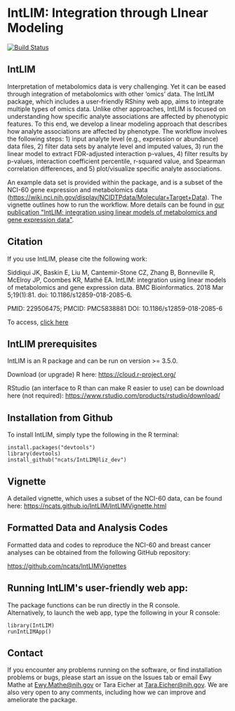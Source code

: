 # IntLIM:  Integration through LInear Modeling
[![Build Status](https://travis-ci.org/ncats/IntLIM.svg?branch=liz_dev)](https://travis-ci.org/ncats/IntLIM)

## IntLIM

Interpretation of metabolomics data is very challenging.  Yet it can be eased through integration of metabolomics with other ‘omics’ data. The IntLIM package, which includes a user-friendly RShiny web app, aims to integrate multiple types of omics data.  Unlike other approaches, IntLIM is focused on understanding how specific analyte associations are affected by phenotypic features.  To this end, we develop a linear modeling approach that describes how analyte associations are affected by phenotype.  The workflow involves the following steps: 1) input analyte level (e.g., expression or abundance) data files, 2) filter data sets by analyte level and imputed values, 3) run the linear model to extract FDR-adjusted interaction p-values, 4) filter results by p-values, interaction coefficient percentile, r-squared value, and Spearman correlation differences, and 5) plot/visualize specific analyte associations. 

An example data set is provided within the package, and is a subset of the NCI-60 gene expression and metabolomics data (https://wiki.nci.nih.gov/display/NCIDTPdata/Molecular+Target+Data).  The vignette outlines how to run the workflow. More details can be found in <a href="https://bmcbioinformatics.biomedcentral.com/articles/10.1186/s12859-018-2085-6" target="_blank"> our publication "IntLIM: integration using linear models of metabolomics and gene expression data"</a>.

## Citation
If you use IntLIM, please cite the following work:

Siddiqui JK, Baskin E, Liu M, Cantemir-Stone CZ, Zhang B, Bonneville R, McElroy JP, Coombes KR, Mathé EA. IntLIM: integration using linear models of metabolomics and gene expression data. BMC Bioinformatics. 2018 Mar 5;19(1):81. doi: 10.1186/s12859-018-2085-6.

PMID: 229506475; PMCID: PMC5838881 DOI: 10.1186/s12859-018-2085-6

To access, [click here](https://www.ncbi.nlm.nih.gov/pmc/articles/PMC5838881/)


## IntLIM prerequisites

IntLIM is an R package and can be run on version >= 3.5.0. 

Download (or upgrade) R here: https://cloud.r-project.org/

RStudio (an interface to R than can make R easier to use) can be download here (not required): https://www.rstudio.com/products/rstudio/download/

## Installation from Github

To install IntLIM, simply type the following in the R terminal:

```
install.packages("devtools")
library(devtools)
install_github("ncats/IntLIM@liz_dev")
```
## Vignette

A detailed vignette, which uses a subset of the NCI-60 data, can be found here:
https://ncats.github.io/IntLIM/IntLIMVignette.html

## Formatted Data and Analysis Codes

Formatted data and codes to reproduce the NCI-60 and breast cancer analyses can be obtained from the following GitHub repository:

https://github.com/ncats/IntLIMVignettes


## Running IntLIM's user-friendly web app:

The package functions can be run directly in the R console.  
Alternatively, to launch the web app, type the following in your R console:

```
library(IntLIM)
runIntLIMApp()
```

## Contact

If you encounter any problems running on the software, or find installation problems or bugs, please start an issue on the Issues tab or email Ewy Mathe at Ewy.Mathe@nih.gov or Tara Eicher at Tara.Eicher@nih.gov.  We are also very open to any comments, including how we can improve and ameliorate the package.
